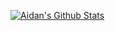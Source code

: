 [![Aidan's Github Stats](https://github-readme-stats.vercel.app/api?username=AidanFeess)](https://github.com/anuraghazra/github-readme-stats)
